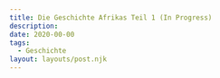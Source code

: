 ```yaml
---
title: Die Geschichte Afrikas Teil 1 (In Progress)
description:
date: 2020-00-00
tags:
  - Geschichte
layout: layouts/post.njk
---
```




